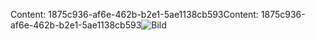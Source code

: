 <span data-ttu-id="3690e-101">Content: 1875c936-af6e-462b-b2e1-5ae1138cb593</span><span class="sxs-lookup"><span data-stu-id="3690e-101">Content: 1875c936-af6e-462b-b2e1-5ae1138cb593</span></span>![Bild](b8320d88-76bf-4b97-87ee-09dd3b41d0b0.png)
